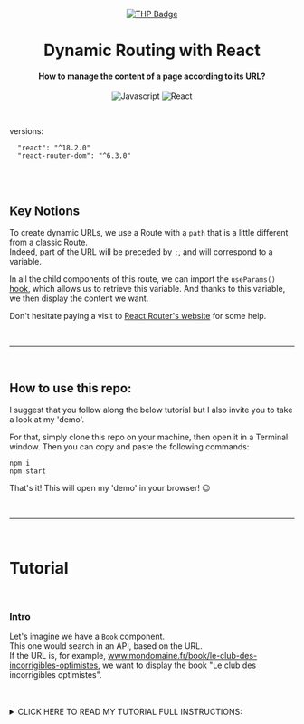 <div align="center">

  [![THP Badge](https://github.com/0xKubitus/Usefull-Stuff-for-README/blob/main/assets/mkdwn-badges/the-hacking-project.svg
  )](https://www.thehackingproject.org/)

  # Dynamic Routing with React
  
  #### How to manage the content of a page according to its URL?
  
  ![Javascript](https://img.shields.io/badge/JavaScript-F7DF1E?style=for-the-badge&logo=javascript&logoColor=black)
  ![React](https://img.shields.io/badge/react-%2320232a.svg?style=for-the-badge&logo=react&logoColor=%2361DAFB)
  
  </div>
  
</br>
  
 versions:
  
      "react": "^18.2.0"
      "react-router-dom": "^6.3.0"

</br>
</br>

## Key Notions
To create dynamic URLs, we use a Route with a `path` that is a little different from a classic Route.  
Indeed, part of the URL will be preceded by `:`, and will correspond to a variable.

In all the child components of this route, we can import the `useParams()` <u>hook</u>, which allows us to retrieve this variable. And thanks to this variable, we then display the content we want.

Don't hesitate paying a visit to <a href="https://v5.reactrouter.com/web/guides/quick-start">React Router's website</a> for some help.

<br/>
<hr/>
<br/>

## How to use this repo:
I suggest that you follow along the below tutorial but I also invite you to take a look at my 'demo'.

For that, simply clone this repo on your machine, then open it in a Terminal window.
Then you can copy and paste the following commands:
```
npm i
npm start
```
That's it! This will open my 'demo' in your browser! :wink:

<br/>
<hr/>
<br/>

# Tutorial 

<br/>

### Intro

Let's imagine we have a `Book` component.  
This one would search in an API, based on the URL.  
If the URL is, for example, www.mondomaine.fr/book/le-club-des-incorrigibles-optimistes, we want to display the book "Le club des incorrigibles optimistes".


<br/>
<br/>

<details>
<summary>
CLICK HERE TO READ MY TUTORIAL FULL INSTRUCTIONS:
</summary>
<br>

  # Setting up a dynamic router
  
#### Here is a list of books:

```
const books = [
  {
    slug: "le-club-des-incorrigibles-optimistes",
    title: "Le club des incorrigibles optimistes",
    author: "Jean-Michel Guenassia",
    description: "Michel Marini avait douze ans en 1959, à l'époque du rock'n'roll et de la guerre d'Algérie. Il était photographe amateur, lecteur compulsif et joueur de baby-foot au Balto de Denfert-Rochereau. Dans l'arrière-salle du bistrot, il a rencontré Igor, Léonid, Sacha, Imré et les autres, qui avaient traversé le Rideau de Fer pour sauver leur peau, abandonnant leurs amours, leur famille, trahissant leurs idéaux et tout ce qu'ils étaient. Ils s'étaient retrouvés à Paris dans ce club d'échecs d'arrière-salle que fréquentaient aussi Kessel et Sartre. Et ils étaient liés par un terrible secret que Michel finirait par découvrir. Cette rencontre bouleversa définitivement la vie du jeune garçon. Parce qu'ils étaient tous d'incorrigibles optimistes. Il manifeste un naturel épatant pour développer une dispute à table, nous faire partager les discussions entre un Russe communiste et un Hongrois antistalinien.",
  },
  {
    slug: "pars-vite-et-reviens-tard",
    title: "Pars vite et reviens tard",
    author: "Fred Vargas",
    description: "Qui glisse des annonces incompréhensibles dans la boîte à messages du Crieur de la place Edgar- Quinet ? Est-ce l'oeuvre d'un fou ? D'un maniaque ? Ou encore d'un pervers impuissant qui cherche à établir son pouvoir en enfonçant l'homme de la rue dans son inculture crasse ? Un retraité lettré, 'conseiller en choses de la vie', et le commissaire Jean-Baptiste Adamsberg trouvent ces messages souterrains, putrides et dangereux. Et pour cause. Ce sont des annonces de mort, de destruction générale, de catastrophe : elles annoncent la peste. Lorsque d'étranges signes tracés à la peinture noire font leur apparition sur des portes d'appartements, le dispositif est en place. Le cauchemar peut commencer. Personnages sortis de nulle part, intrigue passionnante, dialogues jubilatoires. Auteure inspirée, Fred Vargas ne se rattache décidément à aucun courant et détourne avec brio les conventions du genre.",
  },
  {
    slug: "la-peau-de-chagrin",
    title: "La peau de chagrin",
    author: "Balzac",
    description: "Raphaël de Valentin est un jeune marquis malchanceux, ruiné et solitaire, au bord du suicide. Il doit sa survie à un antiquaire, chez qui il trouve par hasard un talisman, une 'peau de chagrin' censée exaucer le moindre de ses désirs. Désespéré par son odieuse vie, le jeune homme décide de céder aux caprices et aux excès. Il s’ accapare la richesse et l’ amour qui le fuyaient jusqu’ alors.Mais chaque vœu exprimé rétrécit la peau de chagrin, et diminue l’ existence de Raphaël. Vieilli, malade, il est terrifié par le pouvoir de cette peau qui emporte avec elle des fragments de sa jeunesse.L’ usage inconsidéré qu’ il fait de son talisman l’ obligera à combattre sa nouvelle dépendance, pour éviter l’ accomplissement de cette étrange et inquiétante prophétie.",
  },
];

export default books;
```

I've put it in a `books.js` file, inside a `data` folder, at the root of `src`.  
It is ready to be imported (with the `export default books;` line above), so I'll be able to import it into my components, thanks to `import books from 'data/books';`

Now, map on the books to create a `Navbar` component, containing links to the different books.   
The link will be made like this: `/book/slug-of-the-book`.

Then, create a Routes containing a single route, which returns a `Book` component. 
But this `Book` component is going to have data that varies based on the URL.  
To indicate to your `Route` that my URL will be dynamic (and that I will have to retrieve part of the URL) I must declare my variable URL part, preceded by `:`, then give a variable name that I want to this part from the URL.
```
  <Routes>
    <Route path="/book/:bookSlug" element={<Book />} />
  </Routes>
```

In my Book component, I will have to retrieve this part of the URL, and its content. For that, I will use the `useParams()` hook provided by `react-router-dom`.

This hook returns an object that contains the parameters of the browser's current URL. Used as below in my component, it will allow me to retrieve the content of the `bookSlug` parameter from the URL:
```
const { bookSlug } = useParams();
```


Now, if you display this variable in your component, when you click on the different links of our Navbar, you should see the text of your page change, recovering the slug.

Next step: depending on our slug, we will have to fetch the book with the correct slug. If this book exists, then we return the book information, otherwise we display an error message.


To see if the book existed, and retrieve it if so, I chose to use `find , and assign it to a state `currentBook`.
```
const Book = () => {
  const { bookSlug } = useParams();
  const [currentBook, setCurrentBook] = useState(undefined)

  useEffect(() => {
    const foundBook = books.find((book) => book.slug === bookSlug);
    setCurrentBook(foundBook);
  }, [bookSlug])

  // Rest of my component
```

Then I'll make a conditional rendering: if `currentBook` is not `undefined`, then I return the contents of the book. Otherwise, I return an error paragraph.

By default, I indicate that we have no book selected. As soon as the component is mounted or the URL changes, I call `setCurrentBook` passing it the book, thanks to `useEffect()`.

So, if `currentBook` does contain a book, I return all of its information. Otherwise I put an error message. This allows us, for example, not to have a bug, in the event that the user himself enters a personalized URL.

This is called a dynamic router.

</details>
